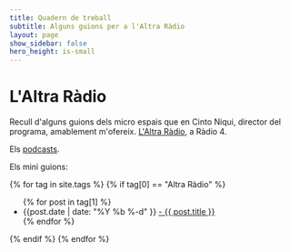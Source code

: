 ```yaml
---
title: Quadern de treball
subtitle: Alguns guions per a l'Altra Ràdio
layout: page
show_sidebar: false
hero_height: is-small
---
```


# L'Altra Ràdio 

Recull d'alguns guions dels micro espais que en Cinto Niqui, director del programa, amablement m'ofereix. [L'Altra Ràdio](https://www.altraradio.cat/), a Ràdio 4.

Els [podcasts](https://www.rtve.es/play/audios/laltra-radio/).

Els mini guions:

{% for tag in site.tags %}
  {% if tag[0] == "Altra Ràdio" %}
  <ul>
    {% for post in tag[1] %}
       <li>{{post.date | date: "%Y %b %-d" }} <a href="{{ site.baseurl }}{{ post.url }}"> -  {{ post.title }}</a></li>
    {% endfor %}
  </ul>
  {% endif %} 
{% endfor %}

